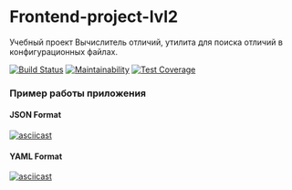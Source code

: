 # Frontend-project-lvl2

Учебный проект Вычислитель отличий, утилита для поиска отличий в конфигурационных файлах.

[![Build Status](https://travis-ci.org/matveevsa/frontend-project-lvl2.svg?branch=master)](https://travis-ci.org/matveevsa/frontend-project-lvl2) [![Maintainability](https://api.codeclimate.com/v1/badges/9a22b32a77e39159b6c2/maintainability)](https://codeclimate.com/github/matveevsa/frontend-project-lvl2/maintainability) [![Test Coverage](https://api.codeclimate.com/v1/badges/9a22b32a77e39159b6c2/test_coverage)](https://codeclimate.com/github/matveevsa/frontend-project-lvl2/test_coverage)

### Пример работы приложения

#### JSON Format

[![asciicast](https://asciinema.org/a/fQo6OALF43ULWJwiy5EZEJa5P.svg)](https://asciinema.org/a/fQo6OALF43ULWJwiy5EZEJa5P)

#### YAML Format

[![asciicast](https://asciinema.org/a/8FbWSI10Ib8IJ019TPaaYkZmy.svg)](https://asciinema.org/a/8FbWSI10Ib8IJ019TPaaYkZmy)
